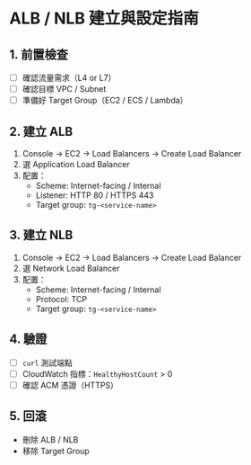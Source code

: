 # ALB / NLB 建立與設定指南

## 1. 前置檢查
- [ ] 確認流量需求（L4 or L7）
- [ ] 確認目標 VPC / Subnet
- [ ] 準備好 Target Group（EC2 / ECS / Lambda）

## 2. 建立 ALB
1. Console → EC2 → Load Balancers → Create Load Balancer
2. 選 Application Load Balancer
3. 配置：
   - Scheme: Internet-facing / Internal
   - Listener: HTTP 80 / HTTPS 443
   - Target group: `tg-<service-name>`

## 3. 建立 NLB
1. Console → EC2 → Load Balancers → Create Load Balancer
2. 選 Network Load Balancer
3. 配置：
   - Scheme: Internet-facing / Internal
   - Protocol: TCP
   - Target group: `tg-<service-name>`

## 4. 驗證
- [ ] `curl` 測試端點
- [ ] CloudWatch 指標：`HealthyHostCount` > 0
- [ ] 確認 ACM 憑證（HTTPS）

## 5. 回滾
- 刪除 ALB / NLB
- 移除 Target Group
